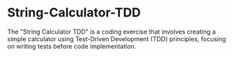 # String-Calculator-TDD
The "String Calculator TDD" is a coding exercise that involves creating a simple calculator using Test-Driven Development (TDD) principles, focusing on writing tests before code implementation. 
